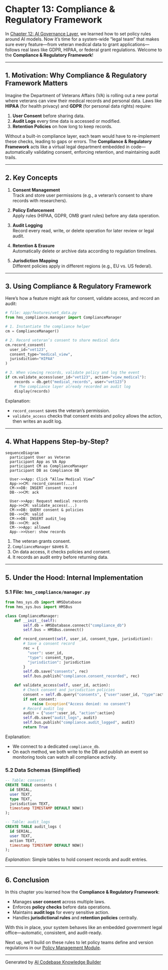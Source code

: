 # Chapter 13: Compliance & Regulatory Framework

In [Chapter 12: AI Governance Layer](12_ai_governance_layer_.md), we learned how to set policy rules around AI models. Now it’s time for a system-wide “legal team” that makes sure every feature—from veteran medical data to grant applications—follows real laws like GDPR, HIPAA, or federal grant regulations. Welcome to the **Compliance & Regulatory Framework**!

---

## 1. Motivation: Why Compliance & Regulatory Framework Matters

Imagine the Department of Veterans Affairs (VA) is rolling out a new portal where veterans can view their medical records and personal data. Laws like **HIPAA** (for health privacy) and **GDPR** (for personal data rights) require:

1. **User Consent** before sharing data.  
2. **Audit Logs** every time data is accessed or modified.  
3. **Retention Policies** on how long to keep records.  

Without a built-in compliance layer, each team would have to re-implement these checks, leading to gaps or errors. The **Compliance & Regulatory Framework** acts like a virtual legal department embedded in code—automatically validating consent, enforcing retention, and maintaining audit trails.

---

## 2. Key Concepts

1. **Consent Management**  
   Track and store user permissions (e.g., a veteran’s consent to share records with researchers).

2. **Policy Enforcement**  
   Apply rules (HIPAA, GDPR, OMB grant rules) before any data operation.

3. **Audit Logging**  
   Record every read, write, or delete operation for later review or legal audit.

4. **Retention & Erasure**  
   Automatically delete or archive data according to regulation timelines.

5. **Jurisdiction Mapping**  
   Different policies apply in different regions (e.g., EU vs. US federal).

---

## 3. Using Compliance & Regulatory Framework

Here’s how a feature might ask for consent, validate access, and record an audit:

```python
# file: app/features/vet_data.py
from hms_compliance.manager import ComplianceManager

# 1. Instantiate the compliance helper
cm = ComplianceManager()

# 2. Record veteran’s consent to share medical data
cm.record_consent(
  user_id="vet123",
  consent_type="medical_view",
  jurisdiction="HIPAA"
)

# 3. When viewing records, validate policy and log the event
if cm.validate_access(user_id="vet123", action="view_medical"):
    records = db.get("medical_records", user="vet123")
    # The compliance layer already recorded an audit log
    display(records)
```

Explanation:  
- `record_consent` saves the veteran’s permission.  
- `validate_access` checks that consent exists and policy allows the action, then writes an audit log.  

---

## 4. What Happens Step-by-Step?

```mermaid
sequenceDiagram
  participant User as Veteran
  participant App as VA App
  participant CM as ComplianceManager
  participant DB as Compliance DB

  User->>App: Click “Allow Medical View”
  App->>CM: record_consent(...)
  CM->>DB: INSERT consent record
  DB-->>CM: ack

  User->>App: Request medical records
  App->>CM: validate_access(...)
  CM->>DB: QUERY consent & policies
  DB-->>CM: valid
  CM->>DB: INSERT audit_log
  DB-->>CM: ack
  CM-->>App: allowed
  App-->>User: show records
```

1. The veteran grants consent.  
2. `ComplianceManager` saves it.  
3. On data access, it checks policies and consent.  
4. It records an audit entry before returning data.

---

## 5. Under the Hood: Internal Implementation

### 5.1 File: `hms_compliance/manager.py`

```python
from hms_sys.db import HMSDatabase
from hms_sys.bus import HMSBus

class ComplianceManager:
    def __init__(self):
        self.db = HMSDatabase.connect("compliance_db")
        self.bus = HMSBus.connect()

    def record_consent(self, user_id, consent_type, jurisdiction):
        # Save a consent record
        rec = {
          "user": user_id,
          "type": consent_type,
          "jurisdiction": jurisdiction
        }
        self.db.save("consents", rec)
        self.bus.publish("compliance.consent_recorded", rec)

    def validate_access(self, user_id, action):
        # Check consent and jurisdiction policies
        consent = self.db.query("consents", {"user":user_id, "type":action})
        if not consent:
            raise Exception("Access denied: no consent")
        # Record audit log
        audit = {"user":user_id, "action":action}
        self.db.save("audit_logs", audit)
        self.bus.publish("compliance.audit_logged", audit)
        return True
```

Explanation:  
- We connect to a dedicated `compliance_db`.  
- On each method, we both write to the DB and publish an event so monitoring tools can watch all compliance activity.

### 5.2 Data Schemas (Simplified)

```sql
-- Table: consents
CREATE TABLE consents (
  id SERIAL,
  user TEXT,
  type TEXT,
  jurisdiction TEXT,
  timestamp TIMESTAMP DEFAULT NOW()
);

-- Table: audit_logs
CREATE TABLE audit_logs (
  id SERIAL,
  user TEXT,
  action TEXT,
  timestamp TIMESTAMP DEFAULT NOW()
);
```

*Explanation:* Simple tables to hold consent records and audit entries.

---

## 6. Conclusion

In this chapter you learned how the **Compliance & Regulatory Framework**:

- Manages **user consent** across multiple laws.  
- Enforces **policy checks** before data operations.  
- Maintains **audit logs** for every sensitive action.  
- Handles **jurisdictional rules** and **retention policies** centrally.  

With this in place, your system behaves like an embedded government legal office—automatic, consistent, and audit-ready.  

Next up, we’ll build on these rules to let policy teams define and version regulations in our [Policy Management Module](14_policy_management_module_.md).

---

Generated by [AI Codebase Knowledge Builder](https://github.com/The-Pocket/Tutorial-Codebase-Knowledge)